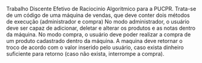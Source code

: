 Trabalho Discente Efetivo de Raciocinio Algoritmico para a PUCPR.
Trata-se de um código de uma máquina de vendas, que deve conter dois métodos de execução (administrador e compra)
No modo administrador, o usuário deve ser capaz de adicionar, deletar e alterar os produtos e as notas dentro da máquina.
No modo compra, o usuário deve poder realizar a compra de um produto cadastrado dentro da máquina.
A maquina deve retornar o troco de acordo com o valor inserido pelo usuário, caso exista dinheiro suficiente para retorno (caso não exista, interrompe a compra).
